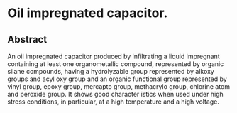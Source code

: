 # Oil impregnated capacitor.

## Abstract
An oil impregnated capacitor produced by infiltrating a liquid impregnant containing at least one organometallic compound, represented by organic silane compounds, having a hydrolyzable group represented by alkoxy groups and acyl oxy group and an organic functional group represented by vinyl group, epoxy group, mercapto group, methacrylo group, chlorine atom and peroxide group. It shows good character istics when used under high stress conditions, in particular, at a high temperature and a high voltage.